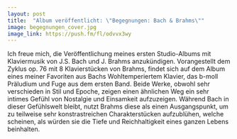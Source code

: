 ```yaml
---
layout: post
title:  "Album veröffentlicht: \"Begegnungen: Bach & Brahms\""
image: begegnungen_cover.jpg
image_link: https://push.fm/fl/odvvx3wy
---
```


Ich freue mich, die Veröffentlichung meines ersten Studio-Albums mit Klaviermusik von J.S. Bach und J. Brahms
anzukündigen. Vorangestellt dem Zyklus op. 76 mit 8 Klavierstücken von Brahms, findet sich auf dem Album eines
meiner Favoriten aus Bachs Wohltemperiertem Klavier, das b-moll Präludium und Fuge aus dem ersten Band.
Beide Werke, obwohl sehr verschieden in Stil und Epoche, zeigen einen ähnlichen Weg ein sehr intimes Gefühl von
Nostalgie und Einsamkeit aufzuzeigen. Während Bach in dieser Gefühlswelt bleibt, nutzt Brahms diese als einen
Ausgangspunkt, um zu teilweise sehr konstrastreichen Charakterstücken aufzublühen, welche scheinen, als würden sie
die Tiefe und Reichhaltigkeit eines ganzen Lebens beinhalten.